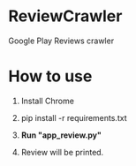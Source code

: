 # ReviewCrawler
Google Play Reviews crawler

# How to use

1. Install Chrome

2. pip install -r requirements.txt

3. **Run "app_review.py"**

4. Review will be printed.



